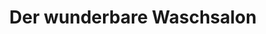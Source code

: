 ---
title: "Der wunderbare Waschsalon"
url: /muenchen/der-wunderbare-waschsalon/
shop: Wäscherei
---